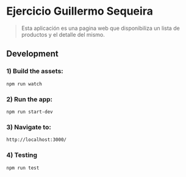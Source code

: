 # Ejercicio Guillermo Sequeira

>  Esta aplicación es una pagina web que disponibiliza un lista de productos y el detalle del mismo.
## Development

### 1) Build the assets:

```
npm run watch
```

### 2) Run the app:

```
npm run start-dev
```

### 3) Navigate to:
```
http://localhost:3000/
```
### 4) Testing
```
npm run test
```
